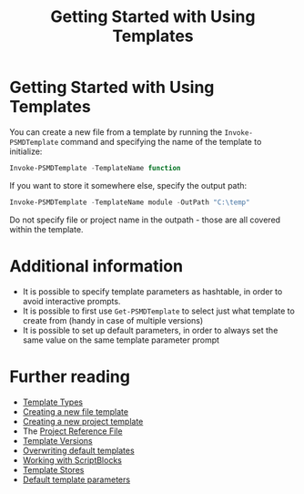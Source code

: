 ﻿---
title: Getting Started with Using Templates
---
# Getting Started with Using Templates

You can create a new file from a template by running the `Invoke-PSMDTemplate` command and specifying the name of the template to initialize:

```powershell
Invoke-PSMDTemplate -TemplateName function
```

If you want to store it somewhere else, specify the output path:

```powershell
Invoke-PSMDTemplate -TemplateName module -OutPath "C:\temp"
```

Do not specify file or project name in the outpath - those are all covered within the template.

# Additional information

 - It is possible to specify template parameters as hashtable, in order to avoid interactive prompts.
 - It is possible to first use `Get-PSMDTemplate` to select just what template to create from (handy in case of multiple versions)
 - It is possible to set up default parameters, in order to always set the same value on the same template parameter prompt

# Further reading

 - [Template Types](https://psframework.org/documentation/documents/psmoduledevelopment/templates/template-types.html)
 - [Creating a new file template](https://psframework.org/documentation/documents/psmoduledevelopment/templates/creating-a-new-file-template.html)
 - [Creating a new project template](https://psframework.org/documentation/documents/psmoduledevelopment/templates/creating-a-new-project-template.html)
 - The [Project Reference File](https://psframework.org/documentation/documents/psmoduledevelopment/templates/project-reference-file.html)
 - [Template Versions](https://psframework.org/documentation/documents/psmoduledevelopment/templates/template-versions.html)
 - [Overwriting default templates](https://psframework.org/documentation/documents/psmoduledevelopment/templates/overwriting-default-templates.html)
 - [Working with ScriptBlocks](https://psframework.org/documentation/documents/psmoduledevelopment/templates/working-with-scriptblocks.html)
 - [Template Stores](https://psframework.org/documentation/documents/psmoduledevelopment/templates/template-stores.html)
 - [Default template parameters](https://psframework.org/documentation/documents/psmoduledevelopment/templates/default-template-parameters.html)
